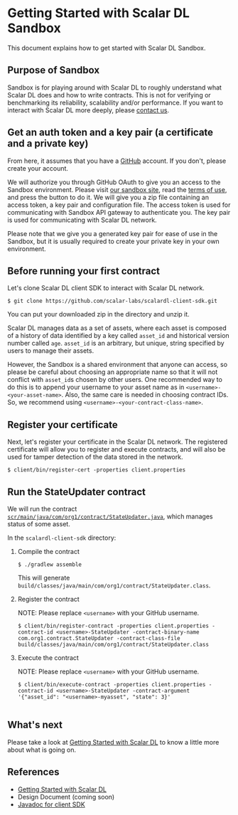# Getting Started with Scalar DL Sandbox

This document explains how to get started with Scalar DL Sandbox.

## Purpose of Sandbox

Sandbox is for playing around with Scalar DL to roughly understand what Scalar DL does and how to write contracts.
This is not for verifying or benchmarking its reliability, scalability and/or performance.
If you want to interact with Scalar DL more deeply, please [contact us](https://scalar-labs.com/contact_us/).

## Get an auth token and a key pair (a certificate and a private key)

From here, it assumes that you have a [GitHub](https://github.com/) account.
If you don't, please create your account.

We will authorize you through GitHub OAuth to give you an access to the Sandbox environment.
Please visit [our sandbox site](https://scalar-labs.com/sandbox/), read the [terms of use](https://scalar-labs.com/terms-of-use), and press the button to do it.
We will give you a zip file containing an access token, a key pair and configuration file.
The access token is used for communicating with Sandbox API gateway to authenticate you.
The key pair is used for communicating with Scalar DL network.

Please note that we give you a generated key pair for ease of use in the Sandbox, but it is usually required to create your private key in your own environment.

## Before running your first contract 

Let's clone Scalar DL client SDK to interact with Scalar DL network.
```
$ git clone https://github.com/scalar-labs/scalardl-client-sdk.git 
```
You can put your downloaded zip in the directory and unzip it.

Scalar DL manages data as a set of assets, where each asset is composed of a history of data identified by a key called `asset_id` and historical version number called `age`.
`asset_id` is an arbitrary, but unique, string specified by users to manage their assets.

However, the Sandbox is a shared environment that anyone can access,
so please be careful about choosing an appropriate name so that it will not conflict with `asset_id`s chosen by other users.
One recommended way to do this is to append your username to your asset name as in `<username>-<your-asset-name>`.
Also, the same care is needed in choosing contract IDs. So, we recommend using `<username>-<your-contract-class-name>`.

## Register your certificate

Next, let's register your certificate in the Scalar DL network.
The registered certificate will allow you to register and execute contracts, and will also be used for tamper detection of the data stored in the network.

```
$ client/bin/register-cert -properties client.properties
```

## Run the StateUpdater contract

We will run the contract [`scr/main/java/com/org1/contract/StateUpdater.java`](https://github.com/scalar-labs/scalardl-client-sdk/blob/master/src/main/java/com/org1/contract/StateUpdater.java), which manages status of some asset.

In the `scalardl-client-sdk` directory:

1. Compile the contract

    ```
    $ ./gradlew assemble
    ```

    This will generate `build/classes/java/main/com/org1/contract/StateUpdater.class`.

2. Register the contract

    NOTE: Please replace `<username>` with your GitHub username.

    ```
    $ client/bin/register-contract -properties client.properties -contract-id <username>-StateUpdater -contract-binary-name com.org1.contract.StateUpdater -contract-class-file build/classes/java/main/com/org1/contract/StateUpdater.class
    ```

3. Execute the contract

    NOTE: Please replace `<username>` with your GitHub username.
    ```
    $ client/bin/execute-contract -properties client.properties -contract-id <username>-StateUpdater -contract-argument '{"asset_id": "<username>-myasset", "state": 3}'
  
## What's next

Please take a look at [Getting Started with Scalar DL](dl-getting-started.md) to know a little more about what is going on. 

## References

* [Getting Started with Scalar DL](dl-getting-started.md)
* Design Document (coming soon)
* [Javadoc for client SDK](https://scalar-labs.github.io/scalardl-client-sdk/javadoc/client/)
